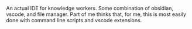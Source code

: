 An actual IDE for knowledge workers. Some combination of obsidian, vscode, and file manager. Part of me thinks that, for me, this is most easily done with command line scripts and vscode extensions.